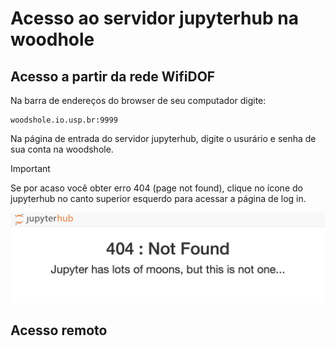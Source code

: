 # Acesso ao servidor jupyterhub na woodhole

## Acesso a partir da rede WifiDOF

Na barra de endereços do browser de seu computador digite:

    woodshole.io.usp.br:9999

Na página de entrada do servidor jupyterhub, digite o usurário e senha de sua conta na woodshole.

> [!IMPORTANT]  
> Se por acaso você obter erro 404 (page not found), clique no ícone do jupyterhub no canto superior esquerdo para acessar a página de log in.

<img title="404 instructions" alt="Alt text" src="./img/404.png">


## Acesso remoto


